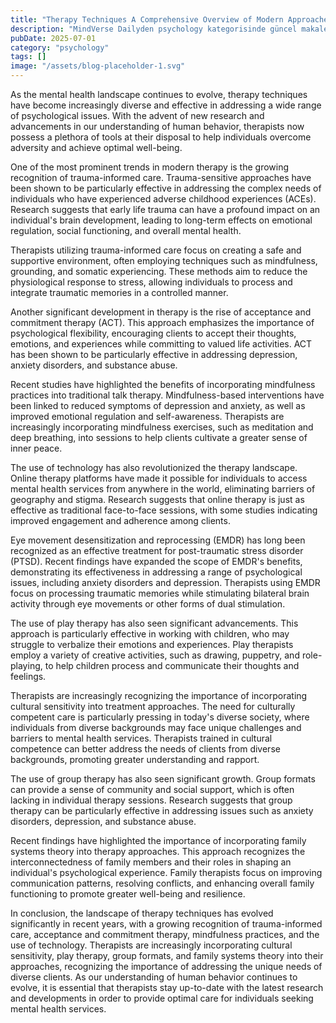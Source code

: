 ```yaml
---
title: "Therapy Techniques A Comprehensive Overview of Modern Approaches"
description: "MindVerse Dailyden psychology kategorisinde güncel makale"
pubDate: 2025-07-01
category: "psychology"
tags: []
image: "/assets/blog-placeholder-1.svg"
---
```


As the mental health landscape continues to evolve, therapy techniques have become increasingly diverse and effective in addressing a wide range of psychological issues. With the advent of new research and advancements in our understanding of human behavior, therapists now possess a plethora of tools at their disposal to help individuals overcome adversity and achieve optimal well-being.

One of the most prominent trends in modern therapy is the growing recognition of trauma-informed care. Trauma-sensitive approaches have been shown to be particularly effective in addressing the complex needs of individuals who have experienced adverse childhood experiences (ACEs). Research suggests that early life trauma can have a profound impact on an individual's brain development, leading to long-term effects on emotional regulation, social functioning, and overall mental health.

Therapists utilizing trauma-informed care focus on creating a safe and supportive environment, often employing techniques such as mindfulness, grounding, and somatic experiencing. These methods aim to reduce the physiological response to stress, allowing individuals to process and integrate traumatic memories in a controlled manner.

Another significant development in therapy is the rise of acceptance and commitment therapy (ACT). This approach emphasizes the importance of psychological flexibility, encouraging clients to accept their thoughts, emotions, and experiences while committing to valued life activities. ACT has been shown to be particularly effective in addressing depression, anxiety disorders, and substance abuse.

Recent studies have highlighted the benefits of incorporating mindfulness practices into traditional talk therapy. Mindfulness-based interventions have been linked to reduced symptoms of depression and anxiety, as well as improved emotional regulation and self-awareness. Therapists are increasingly incorporating mindfulness exercises, such as meditation and deep breathing, into sessions to help clients cultivate a greater sense of inner peace.

The use of technology has also revolutionized the therapy landscape. Online therapy platforms have made it possible for individuals to access mental health services from anywhere in the world, eliminating barriers of geography and stigma. Research suggests that online therapy is just as effective as traditional face-to-face sessions, with some studies indicating improved engagement and adherence among clients.

Eye movement desensitization and reprocessing (EMDR) has long been recognized as an effective treatment for post-traumatic stress disorder (PTSD). Recent findings have expanded the scope of EMDR's benefits, demonstrating its effectiveness in addressing a range of psychological issues, including anxiety disorders and depression. Therapists using EMDR focus on processing traumatic memories while stimulating bilateral brain activity through eye movements or other forms of dual stimulation.

The use of play therapy has also seen significant advancements. This approach is particularly effective in working with children, who may struggle to verbalize their emotions and experiences. Play therapists employ a variety of creative activities, such as drawing, puppetry, and role-playing, to help children process and communicate their thoughts and feelings.

Therapists are increasingly recognizing the importance of incorporating cultural sensitivity into treatment approaches. The need for culturally competent care is particularly pressing in today's diverse society, where individuals from diverse backgrounds may face unique challenges and barriers to mental health services. Therapists trained in cultural competence can better address the needs of clients from diverse backgrounds, promoting greater understanding and rapport.

The use of group therapy has also seen significant growth. Group formats can provide a sense of community and social support, which is often lacking in individual therapy sessions. Research suggests that group therapy can be particularly effective in addressing issues such as anxiety disorders, depression, and substance abuse.

Recent findings have highlighted the importance of incorporating family systems theory into therapy approaches. This approach recognizes the interconnectedness of family members and their roles in shaping an individual's psychological experience. Family therapists focus on improving communication patterns, resolving conflicts, and enhancing overall family functioning to promote greater well-being and resilience.

In conclusion, the landscape of therapy techniques has evolved significantly in recent years, with a growing recognition of trauma-informed care, acceptance and commitment therapy, mindfulness practices, and the use of technology. Therapists are increasingly incorporating cultural sensitivity, play therapy, group formats, and family systems theory into their approaches, recognizing the importance of addressing the unique needs of diverse clients. As our understanding of human behavior continues to evolve, it is essential that therapists stay up-to-date with the latest research and developments in order to provide optimal care for individuals seeking mental health services.